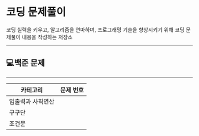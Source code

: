 # 코딩 문제풀이

코딩 실력을 키우고, 알고리즘을 연마하며, 프로그래밍 기술을 향상시키기 위해 코딩 문제풀이 내용을 작성하는 저장소

---

## 💻백준 문제

---

| 카테고리 | 문제 번호 |
| --- | --- |
| 입출력과 사칙연산 |  |
| 구구단 |  |
| 조건문 |  |
